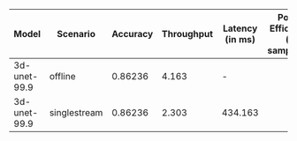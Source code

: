 | Model        | Scenario     |   Accuracy |   Throughput | Latency (in ms)   | Power Efficiency (in samples/J)   | TEST01   |
|--------------|--------------|------------|--------------|-------------------|-----------------------------------|----------|
| 3d-unet-99.9 | offline      |    0.86236 |        4.163 | -                 |                                   | passed   |
| 3d-unet-99.9 | singlestream |    0.86236 |        2.303 | 434.163           |                                   | passed   |